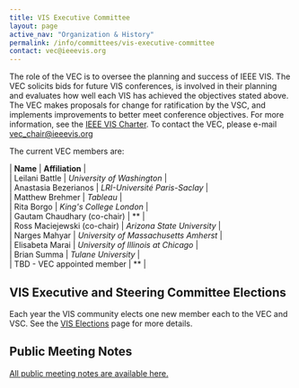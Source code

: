 ```yaml
---
title: VIS Executive Committee
layout: page
active_nav: "Organization & History"
permalink: /info/committees/vis-executive-committee
contact: vec@ieeevis.org
---
```

The role of the VEC is to oversee the planning and success of IEEE VIS. The VEC solicits bids for future VIS conferences, is involved in their planning and evaluates how well each VIS has achieved the objectives stated above. The VEC makes proposals for change for ratification by the VSC, and implements improvements to better meet conference objectives. For more information, see the [IEEE VIS Charter](https://drive.google.com/file/d/1CzoEKf0CiHvybLsB44OcoD9OFiCTT210/view?usp=sharing). To contact the VEC, please e-mail [vec_chair@ieeevis.org](vec_chair@ieeevis.org)

The current VEC members are:

| **Name** | **Affiliation** |<br>
| Leilani Battle | *University of Washington* |<br>
| Anastasia Bezerianos | *LRI-Université Paris-Saclay* | <br>
| Matthew Brehmer | *Tableau* |<br>
| Rita Borgo | *King's College London* | <br>
| Gautam Chaudhary (co-chair) | ** |<br>
| Ross Maciejewski (co-chair) | *Arizona State University* |<br>
| Narges Mahyar | *University of Massachusetts Amherst* |<br>
| Elisabeta Marai | *University of Illinois at Chicago* |<br>
| Brian Summa | *Tulane University* |<br>
| TBD - VEC appointed member | ** |<br>

## VIS Executive and Steering Committee Elections
Each year the VIS community elects one new member each to the VEC and VSC. 
See the [VIS Elections](/year/2024/info/elections) page for more details.

## Public Meeting Notes

[All public meeting notes are available here.](https://drive.google.com/drive/folders/1H1i_gN-EyWPwEtnoprzo4d2fUO2gQfpi?usp=sharing)<br>
